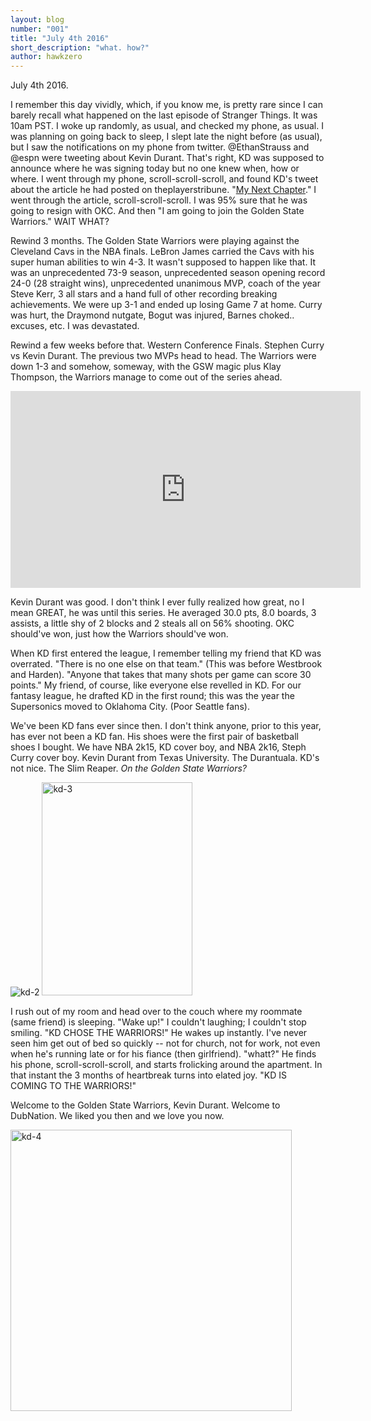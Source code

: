```yaml
---
layout: blog
number: "001"
title: "July 4th 2016"
short_description: "what. how?"
author: hawkzero
---
```


July 4th 2016.

I remember this day vividly, which, if you know me, is pretty rare since I can barely recall what happened on the last episode of Stranger Things. It was 10am PST. I woke up randomly, as usual, and checked my phone, as usual. I was planning on going back to sleep, I slept late the night before (as usual), but I saw the notifications on my phone from twitter. @EthanStrauss and @espn were tweeting about Kevin Durant. That's right, KD was supposed to announce where he was signing today but no one knew when, how or where. I went through my phone, scroll-scroll-scroll, and found KD's tweet about the article he had posted on theplayerstribune. "[My Next Chapter](http://www.theplayerstribune.com/kevin-durant-nba-free-agency-announcement/
)." I went through the article, scroll-scroll-scroll. I was 95% sure that he was going to resign with OKC. And then "I am going to join the Golden State Warriors." WAIT WHAT?

Rewind 3 months. The Golden State Warriors were playing against the Cleveland Cavs in the NBA finals. LeBron James carried the Cavs with his super human abilities to win 4-3. It wasn't supposed to happen like that. It was an unprecedented 73-9 season, unprecedented season opening record 24-0 (28 straight wins), unprecedented unanimous MVP, coach of the year Steve Kerr, 3 all stars and a hand full of other recording breaking achievements. We were up 3-1 and ended up losing Game 7 at home. Curry was hurt, the Draymond nutgate, Bogut was injured, Barnes choked.. excuses, etc. I was devastated. 

Rewind a few weeks before that. Western Conference Finals. Stephen Curry vs Kevin Durant. The previous two MVPs head to head. The Warriors were down 1-3 and somehow, someway, with the GSW magic plus Klay Thompson, the Warriors manage to come out of the series ahead.

<iframe width="560" height="315" src="https://www.youtube.com/embed/GxrzNbMq5gk" frameborder="0" allowfullscreen></iframe>

Kevin Durant was good. I don't think I ever fully realized how great, no I mean GREAT, he was until this series. He averaged 30.0 pts, 8.0 boards, 3 assists, a little shy of 2 blocks and 2 steals all on 56% shooting. OKC should've won, just how the Warriors should've won. 

When KD first entered the league, I remember telling my friend that KD was overrated. "There is no one else on that team." (This was before Westbrook and Harden). "Anyone that takes that many shots per game can score 30 points." My friend, of course, like everyone else revelled in KD. For our fantasy league, he drafted KD in the first round; this was the year the Supersonics moved to Oklahoma City. (Poor Seattle fans). 

We've been KD fans ever since then. I don't think anyone, prior to this year, has ever not been a KD fan. His shoes were the first pair of basketball shoes I bought. We have NBA 2k15, KD cover boy, and NBA 2k16, Steph Curry cover boy. Kevin Durant from Texas University. The Durantuala. KD's not nice. The Slim Reaper. *On the Golden State Warriors?*

![kd-2](http://images.incronaut.com/kd-2.jpg)
<img alt="kd-3" src="http://images.incronaut.com/kd-3.jpg" width="241" height="341" />

I rush out of my room and head over to the couch where my roommate (same friend) is sleeping. "Wake up!" I couldn't laughing; I couldn't stop smiling. "KD CHOSE THE WARRIORS!" He wakes up instantly. I've never seen him get out of bed so quickly -- not for church, not for work, not even when he's running late or for his fiance (then girlfriend). "whatt?" He finds his phone, scroll-scroll-scroll, and starts frolicking around the apartment. In that instant the 3 months of heartbreak turns into elated joy. "KD IS COMING TO THE WARRIORS!"

Welcome to the Golden State Warriors, Kevin Durant. 
Welcome to DubNation.
We liked you then and we love you now.

<img alt="kd-4" src="http://images.incronaut.com/kd-4.jpg" width="450" height="450" />
